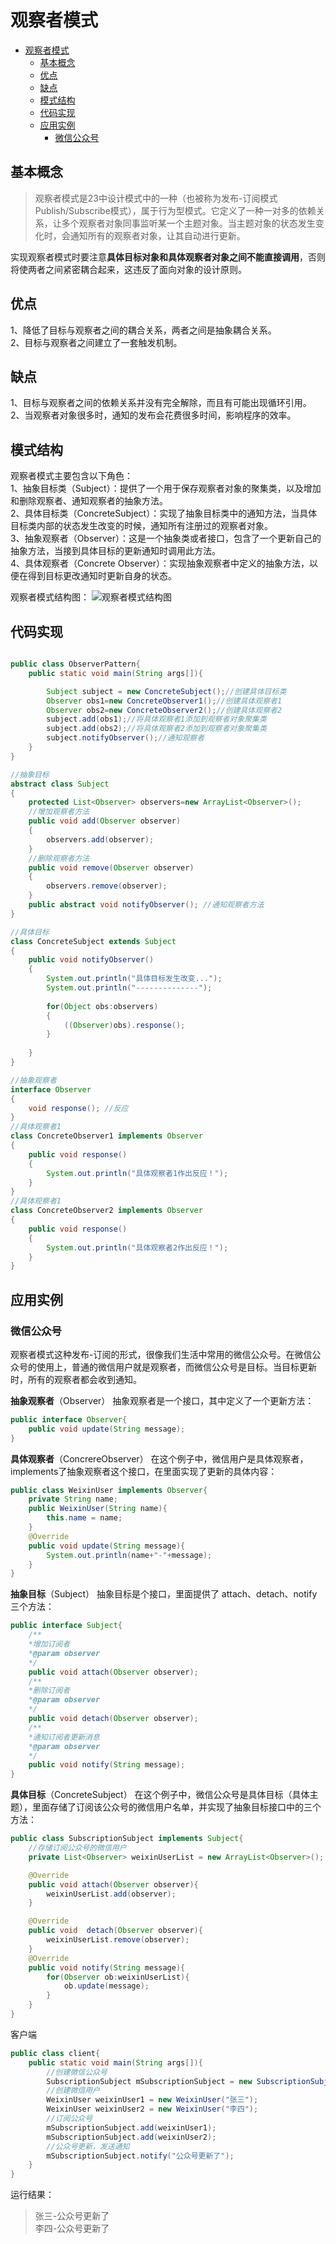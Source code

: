 # 观察者模式
- [观察者模式](#%e8%a7%82%e5%af%9f%e8%80%85%e6%a8%a1%e5%bc%8f)
  - [基本概念](#%e5%9f%ba%e6%9c%ac%e6%a6%82%e5%bf%b5)
  - [优点](#%e4%bc%98%e7%82%b9)
  - [缺点](#%e7%bc%ba%e7%82%b9)
  - [模式结构](#%e6%a8%a1%e5%bc%8f%e7%bb%93%e6%9e%84)
  - [代码实现](#%e4%bb%a3%e7%a0%81%e5%ae%9e%e7%8e%b0)
  - [应用实例](#%e5%ba%94%e7%94%a8%e5%ae%9e%e4%be%8b)
    - [微信公众号](#%e5%be%ae%e4%bf%a1%e5%85%ac%e4%bc%97%e5%8f%b7)

## 基本概念

>观察者模式是23中设计模式中的一种（也被称为发布-订阅模式 Publish/Subscribe模式），属于行为型模式。它定义了一种一对多的依赖关系，让多个观察者对象同事监听某一个主题对象。当主题对象的状态发生变化时，会通知所有的观察者对象，让其自动进行更新。

实现观察者模式时要注意**具体目标对象和具体观察者对象之间不能直接调用**，否则将使两者之间紧密耦合起来，这违反了面向对象的设计原则。


## 优点

1、降低了目标与观察者之间的耦合关系，两者之间是抽象耦合关系。<br>
2、目标与观察者之间建立了一套触发机制。

## 缺点

1、目标与观察者之间的依赖关系并没有完全解除，而且有可能出现循环引用。<br>
2、当观察者对象很多时，通知的发布会花费很多时间，影响程序的效率。

## 模式结构

观察者模式主要包含以下角色：<br>
1、抽象目标类（Subject）：提供了一个用于保存观察者对象的聚集类，以及增加和删除观察者、通知观察者的抽象方法。<br>
2、具体目标类（ConcreteSubject）：实现了抽象目标类中的通知方法，当具体目标类内部的状态发生改变的时候，通知所有注册过的观察者对象。<br>
3、抽象观察者（Observer）：这是一个抽象类或者接口，包含了一个更新自己的抽象方法，当接到具体目标的更新通知时调用此方法。<br>
4、具体观察者（Concrete Observer）：实现抽象观察者中定义的抽象方法，以便在得到目标更改通知时更新自身的状态。<br>

观察者模式结构图：
![观察者模式结构图](image/观察者模式结构图.png)

## 代码实现

```java

public class ObserverPattern{
    public static void main(String args[]){

        Subject subject = new ConcreteSubject();//创建具体目标类
        Observer obs1=new ConcreteObserver1();//创建具体观察者1
        Observer obs2=new ConcreteObserver2();//创建具体观察者2
        subject.add(obs1);//将具体观察者1添加到观察者对象聚集类
        subject.add(obs2);//将具体观察者2添加到观察者对象聚集类
        subject.notifyObserver();//通知观察者
    }
}

//抽象目标
abstract class Subject
{
    protected List<Observer> observers=new ArrayList<Observer>();   
    //增加观察者方法
    public void add(Observer observer)
    {
        observers.add(observer);
    }    
    //删除观察者方法
    public void remove(Observer observer)
    {
        observers.remove(observer);
    }   
    public abstract void notifyObserver(); //通知观察者方法
}

//具体目标
class ConcreteSubject extends Subject
{
    public void notifyObserver()
    {
        System.out.println("具体目标发生改变...");
        System.out.println("--------------");       
       
        for(Object obs:observers)
        {
            ((Observer)obs).response();
        }
       
    }          
}

//抽象观察者
interface Observer
{
    void response(); //反应
}
//具体观察者1
class ConcreteObserver1 implements Observer
{
    public void response()
    {
        System.out.println("具体观察者1作出反应！");
    }
}
//具体观察者1
class ConcreteObserver2 implements Observer
{
    public void response()
    {
        System.out.println("具体观察者2作出反应！");
    }
}

```

## 应用实例

### 微信公众号

观察者模式这种发布-订阅的形式，很像我们生活中常用的微信公众号。在微信公众号的使用上，普通的微信用户就是观察者，而微信公众号是目标。当目标更新时，所有的观察者都会收到通知。<br>

**抽象观察者**（Observer）
抽象观察者是一个接口，其中定义了一个更新方法：
```java
public interface Observer{
    public void update(String message);
}
```

**具体观察者**（ConcrereObserver）
在这个例子中，微信用户是具体观察者，implements了抽象观察者这个接口，在里面实现了更新的具体内容：
```java
public class WeixinUser implements Observer{
    private String name;
    public WeixinUser(String name){
        this.name = name;
    }
    @Override
    public void update(String message){
        System.out.println(name+"-"+message);
    }
}
```

**抽象目标**（Subject）
抽象目标是个接口，里面提供了 attach、detach、notify三个方法：
```java
public interface Subject{
    /**
    *增加订阅者
    *@param observer
    */
    public void attach(Observer observer);
    /**
    *删除订阅者
    *@param observer
    */
    public void detach(Observer observer);
    /**
    *通知订阅者更新消息
    *@param observer
    */
    public void notify(String message);
}
```

**具体目标**（ConcreteSubject）
在这个例子中，微信公众号是具体目标（具体主题），里面存储了订阅该公众号的微信用户名单，并实现了抽象目标接口中的三个方法：
```java
public class SubscriptionSubject implements Subject{
    //存储订阅公众号的微信用户
    private List<Observer> weixinUserList = new ArrayList<Observer>();

    @Override
    public void attach(Observer observer){
        weixinUserList.add(observer);
    }

    @Override
    public void  detach(Observer observer){
        weixinUserList.remove(observer);
    }
    @Override
    public void notify(String message){
        for(Observer ob:weixinUserList){
            ob.update(message);
        }
    }
}
```

客户端
```java
public class client{
    public static void main(String args[]){
        //创建微信公众号
        SubscriptionSubject mSubscriptionSubject = new SubscriptionSubject();
        //创建微信用户
        WeixinUser weixinUser1 = new WeixinUser("张三");
        WeixinUser weixinUser2 = new WeixinUser("李四");
        //订阅公众号
        mSubscriptionSubject.add(weixinUser1);
        mSubscriptionSubject.add(weixinUser2);
        //公众号更新，发送通知
        mSubscriptionSubject.notify("公众号更新了");
    }
}
```

运行结果：
>张三-公众号更新了<br>
李四-公众号更新了
